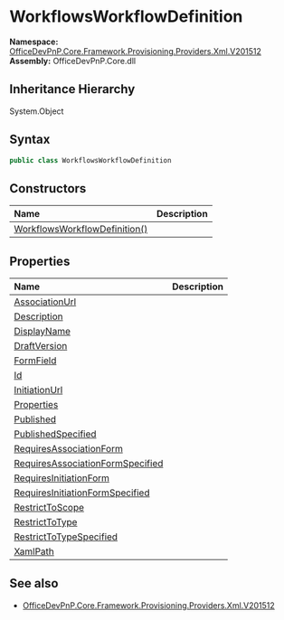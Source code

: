 # WorkflowsWorkflowDefinition
  

**Namespace:** [OfficeDevPnP.Core.Framework.Provisioning.Providers.Xml.V201512](OfficeDevPnP.Core.Framework.Provisioning.Providers.Xml.V201512.md)  
**Assembly:** OfficeDevPnP.Core.dll  
## Inheritance Hierarchy
System.Object  
## Syntax
```C#
public class WorkflowsWorkflowDefinition
```
## Constructors
|**Name**|**Description**|
|:-----|:-----|
| [WorkflowsWorkflowDefinition()](OfficeDevPnP.Core.Framework.Provisioning.Providers.Xml.V201512.WorkflowsWorkflowDefinition.ctor1.md) |  
## Properties
|**Name**|**Description**|
|:-----|:-----|
| [AssociationUrl](OfficeDevPnP.Core.Framework.Provisioning.Providers.Xml.V201512.WorkflowsWorkflowDefinition.AssociationUrl.md) | 
| [Description](OfficeDevPnP.Core.Framework.Provisioning.Providers.Xml.V201512.WorkflowsWorkflowDefinition.Description.md) | 
| [DisplayName](OfficeDevPnP.Core.Framework.Provisioning.Providers.Xml.V201512.WorkflowsWorkflowDefinition.DisplayName.md) | 
| [DraftVersion](OfficeDevPnP.Core.Framework.Provisioning.Providers.Xml.V201512.WorkflowsWorkflowDefinition.DraftVersion.md) | 
| [FormField](OfficeDevPnP.Core.Framework.Provisioning.Providers.Xml.V201512.WorkflowsWorkflowDefinition.FormField.md) | 
| [Id](OfficeDevPnP.Core.Framework.Provisioning.Providers.Xml.V201512.WorkflowsWorkflowDefinition.Id.md) | 
| [InitiationUrl](OfficeDevPnP.Core.Framework.Provisioning.Providers.Xml.V201512.WorkflowsWorkflowDefinition.InitiationUrl.md) | 
| [Properties](OfficeDevPnP.Core.Framework.Provisioning.Providers.Xml.V201512.WorkflowsWorkflowDefinition.Properties.md) | 
| [Published](OfficeDevPnP.Core.Framework.Provisioning.Providers.Xml.V201512.WorkflowsWorkflowDefinition.Published.md) | 
| [PublishedSpecified](OfficeDevPnP.Core.Framework.Provisioning.Providers.Xml.V201512.WorkflowsWorkflowDefinition.PublishedSpecified.md) | 
| [RequiresAssociationForm](OfficeDevPnP.Core.Framework.Provisioning.Providers.Xml.V201512.WorkflowsWorkflowDefinition.RequiresAssociationForm.md) | 
| [RequiresAssociationFormSpecified](OfficeDevPnP.Core.Framework.Provisioning.Providers.Xml.V201512.WorkflowsWorkflowDefinition.RequiresAssociationFormSpecified.md) | 
| [RequiresInitiationForm](OfficeDevPnP.Core.Framework.Provisioning.Providers.Xml.V201512.WorkflowsWorkflowDefinition.RequiresInitiationForm.md) | 
| [RequiresInitiationFormSpecified](OfficeDevPnP.Core.Framework.Provisioning.Providers.Xml.V201512.WorkflowsWorkflowDefinition.RequiresInitiationFormSpecified.md) | 
| [RestrictToScope](OfficeDevPnP.Core.Framework.Provisioning.Providers.Xml.V201512.WorkflowsWorkflowDefinition.RestrictToScope.md) | 
| [RestrictToType](OfficeDevPnP.Core.Framework.Provisioning.Providers.Xml.V201512.WorkflowsWorkflowDefinition.RestrictToType.md) | 
| [RestrictToTypeSpecified](OfficeDevPnP.Core.Framework.Provisioning.Providers.Xml.V201512.WorkflowsWorkflowDefinition.RestrictToTypeSpecified.md) | 
| [XamlPath](OfficeDevPnP.Core.Framework.Provisioning.Providers.Xml.V201512.WorkflowsWorkflowDefinition.XamlPath.md) | 
## See also
- [OfficeDevPnP.Core.Framework.Provisioning.Providers.Xml.V201512](OfficeDevPnP.Core.Framework.Provisioning.Providers.Xml.V201512.md)
